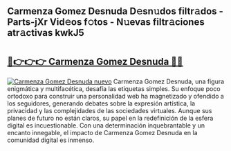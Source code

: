 ## Carmenza Gomez Desnuda D𝚎sn𝚞dos filtr𝚊dos - Parts-jXr Vid𝚎os f𝚘tos - N𝚞evas filtr𝚊ciones atr𝚊ctivas kwkJ5

# <h2><a href="http://mb47v0n.tromn.icu/?c=Carmenza+Gomez+Desnuda">🔗👉👉👉 Carmenza Gomez Desnuda 🔗🔗</a></h2>

[![Carmenza Gomez Desnuda nuevo](https://i.imgur.com/pEAQMta.gif)](http://mb47v0n.tromn.icu/?c=Carmenza+Gomez+Desnuda)
Carmenza Gomez Desnuda, una figura enigmática y multifacética, desafía las etiquetas simples. Su enfoque poco ortodoxo para construir una personalidad web ha magnetizado y ofendido a los seguidores, generando debates sobre la expresión artística, la privacidad y las complejidades de las sociedades virtuales. Aunque sus planes de futuro no están claros, su papel en la redefinición de la esfera digital es incuestionable. Con una determinación inquebrantable y un encanto innegable, el impacto de Carmenza Gomez Desnuda en la comunidad digital es inmenso.
